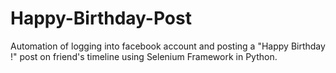 # Happy-Birthday-Post
Automation of logging into facebook account and posting a "Happy Birthday !" post on friend's timeline using Selenium Framework in Python.
